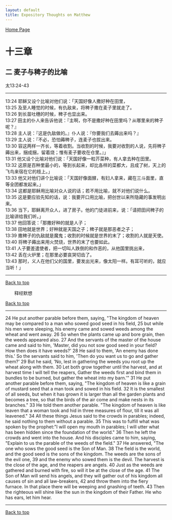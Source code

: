 ```yaml
---
layout: default
title: Expository Thoughts on Matthew
---
```

[ Home Page ]({{site.baseurl}}/index) <br>

<a name="0"></a>
# 十三章 

## 二 麦子与稗子的比喻

太13:24-43

***

13:24 耶稣又设个比喻对他们说：「天国好像人撒好种在田里，<br>
13:25 及至人睡觉的时候，有仇敌来，将稗子撒在麦子里就走了。<br>
13:26 到长苗吐穗的时候，稗子也显出来。<br>
13:27 田主的仆人来告诉他说：『主啊，你不是撒好种在田里吗？从哪里来的稗子呢？』<br>
13:28 主人说：『这是仇敌做的。』仆人说：『你要我们去薅出来吗？』<br>
13:29 主人说：『不必，恐怕薅稗子，连麦子也拔出来。<br>
13:30 容这两样一齐长，等着收割。当收割的时候，我要对收割的人说，先将稗子薅出来，捆成捆，留着烧；惟有麦子要收在仓里。』」<br>
13:31 他又设个比喻对他们说：「天国好像一粒芥菜种，有人拿去种在田里。<br>
13:32 这原是百种里最小的，等到长起来，却比各样的菜都大，且成了树，天上的飞鸟来宿在它的枝上。」<br>
13:33 他又对他们讲个比喻说：「天国好像面酵，有妇人拿来，藏在三斗面里，直等全团都发起来。」<br>
13:34 这都是耶稣用比喻对众人说的话；若不用比喻，就不对他们说什么。<br>
13:35 这是要应验先知的话，说：我要开口用比喻，把创世以来所隐藏的事发明出来。<br>
13:36 当下，耶稣离开众人，进了房子。他的门徒进前来，说：「请把田间稗子的比喻讲给我们听。」<br>
13:37 他回答说：「那撒好种的就是人子；<br>
13:38 田地就是世界；好种就是天国之子；稗子就是那恶者之子；<br>
13:39 撒稗子的仇敌就是魔鬼；收割的时候就是世界的末了；收割的人就是天使。<br>
13:40 将稗子薅出来用火焚烧，世界的末了也要如此。<br>
13:41 人子要差遣使者，把一切叫人跌倒的和作恶的，从他国里挑出来，<br>
13:42 丢在火炉里；在那里必要哀哭切齿了。<br>
13:43 那时，义人在他们父的国里，要发出光来，像太阳一样。有耳可听的，就应当听！」<br>

***

[Back to top](#0)

&emsp;&emsp;释经默想

[Back to top](#0)

***

24 He put another parable before them, saying, "The kingdom of heaven may be compared to a man who sowed good seed in his field, 25 but while his men were sleeping, his enemy came and sowed weeds among the wheat and went away. 26 So when the plants came up and bore grain, then the weeds appeared also. 27 And the servants of the master of the house came and said to him, 'Master, did you not sow good seed in your field? How then does it have weeds?' 28 He said to them, 'An enemy has done this.' So the servants said to him, 'Then do you want us to go and gather them?' 29 But he said, 'No, lest in gathering the weeds you root up the wheat along with them. 30 Let both grow together until the harvest, and at harvest time I will tell the reapers, Gather the weeds first and bind them in bundles to be burned, but gather the wheat into my barn.'" 31 He put another parable before them, saying, "The kingdom of heaven is like a grain of mustard seed that a man took and sowed in his field. 32 It is the smallest of all seeds, but when it has grown it is larger than all the garden plants and becomes a tree, so that the birds of the air come and make nests in its branches." 33 He told them another parable. "The kingdom of heaven is like leaven that a woman took and hid in three measures of flour, till it was all leavened." 34 All these things Jesus said to the crowds in parables; indeed, he said nothing to them without a parable. 35 This was to fulfill what was spoken by the prophet:"I will open my mouth in parables; I will utter what has been hidden since the foundation of the world." 36 Then he left the crowds and went into the house. And his disciples came to him, saying, "Explain to us the parable of the weeds of the field." 37 He answered, "The one who sows the good seed is the Son of Man. 38 The field is the world, and the good seed is the sons of the kingdom. The weeds are the sons of the evil one, 39 and the enemy who sowed them is the devil. The harvest is the close of the age, and the reapers are angels. 40 Just as the weeds are gathered and burned with fire, so will it be at the close of the age. 41 The Son of Man will send his angels, and they will gather out of his kingdom all causes of sin and all law-breakers, 42 and throw them into the fiery furnace. In that place there will be weeping and gnashing of teeth. 43 Then the righteous will shine like the sun in the kingdom of their Father. He who has ears, let him hear.

***

[Back to top](#0)
